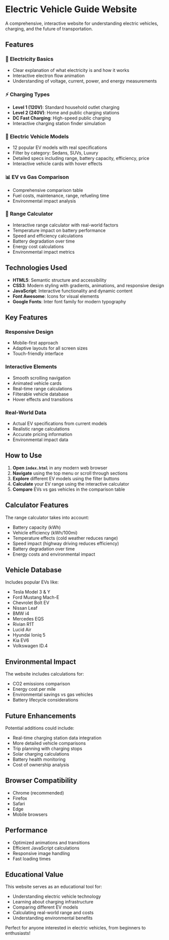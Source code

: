 # Electric Vehicle Guide Website

A comprehensive, interactive website for understanding electric vehicles, charging, and the future of transportation.

## Features

### 🚗 **Electricity Basics**
- Clear explanation of what electricity is and how it works
- Interactive electron flow animation
- Understanding of voltage, current, power, and energy measurements

### ⚡ **Charging Types**
- **Level 1 (120V)**: Standard household outlet charging
- **Level 2 (240V)**: Home and public charging stations
- **DC Fast Charging**: High-speed public charging
- Interactive charging station finder simulation

### 🚙 **Electric Vehicle Models**
- 12 popular EV models with real specifications
- Filter by category: Sedans, SUVs, Luxury
- Detailed specs including range, battery capacity, efficiency, price
- Interactive vehicle cards with hover effects

### 📊 **EV vs Gas Comparison**
- Comprehensive comparison table
- Fuel costs, maintenance, range, refueling time
- Environmental impact analysis

### 🧮 **Range Calculator**
- Interactive range calculator with real-world factors
- Temperature impact on battery performance
- Speed and efficiency calculations
- Battery degradation over time
- Energy cost calculations
- Environmental impact metrics

## Technologies Used

- **HTML5**: Semantic structure and accessibility
- **CSS3**: Modern styling with gradients, animations, and responsive design
- **JavaScript**: Interactive functionality and dynamic content
- **Font Awesome**: Icons for visual elements
- **Google Fonts**: Inter font family for modern typography

## Key Features

### Responsive Design
- Mobile-first approach
- Adaptive layouts for all screen sizes
- Touch-friendly interface

### Interactive Elements
- Smooth scrolling navigation
- Animated vehicle cards
- Real-time range calculations
- Filterable vehicle database
- Hover effects and transitions

### Real-World Data
- Actual EV specifications from current models
- Realistic range calculations
- Accurate pricing information
- Environmental impact data

## How to Use

1. **Open `index.html`** in any modern web browser
2. **Navigate** using the top menu or scroll through sections
3. **Explore** different EV models using the filter buttons
4. **Calculate** your EV range using the interactive calculator
5. **Compare** EVs vs gas vehicles in the comparison table

## Calculator Features

The range calculator takes into account:
- Battery capacity (kWh)
- Vehicle efficiency (kWh/100mi)
- Temperature effects (cold weather reduces range)
- Speed impact (highway driving reduces efficiency)
- Battery degradation over time
- Energy costs and environmental impact

## Vehicle Database

Includes popular EVs like:
- Tesla Model 3 & Y
- Ford Mustang Mach-E
- Chevrolet Bolt EV
- Nissan Leaf
- BMW i4
- Mercedes EQS
- Rivian R1T
- Lucid Air
- Hyundai Ioniq 5
- Kia EV6
- Volkswagen ID.4

## Environmental Impact

The website includes calculations for:
- CO2 emissions comparison
- Energy cost per mile
- Environmental savings vs gas vehicles
- Battery lifecycle considerations

## Future Enhancements

Potential additions could include:
- Real-time charging station data integration
- More detailed vehicle comparisons
- Trip planning with charging stops
- Solar charging calculations
- Battery health monitoring
- Cost of ownership analysis

## Browser Compatibility

- Chrome (recommended)
- Firefox
- Safari
- Edge
- Mobile browsers

## Performance

- Optimized animations and transitions
- Efficient JavaScript calculations
- Responsive image handling
- Fast loading times

## Educational Value

This website serves as an educational tool for:
- Understanding electric vehicle technology
- Learning about charging infrastructure
- Comparing different EV models
- Calculating real-world range and costs
- Understanding environmental benefits

Perfect for anyone interested in electric vehicles, from beginners to enthusiasts!

